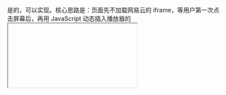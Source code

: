 是的，可以实现。核心思路是：页面先不加载网易云的 iframe，等用户第一次点击屏幕后，再用 JavaScript 动态插入播放器的 <iframe>，这样浏览器会认为这是“用户手势触发”，允许有声播放。

下面是一个完整示例：

<!DOCTYPE html>
<html lang="zh-CN">
<head>
  <meta charset="UTF-8">
  <title>点击播放网易云音乐</title>
  <style>
    body { font-family: sans-serif; text-align: center; padding: 50px; }
    #tip { font-size: 18px; color: #333; }
  </style>
</head>
<body>
  <div id="tip">点击屏幕任意位置开始播放音乐</div>
  <div id="player"></div>

  <script>
    const BASE_URL = "//music.163.com/outchain/player?type=0&id=8266350649&auto=1&height=32";

    function createPlayer() {
      // 避免重复创建
      if (document.getElementById("neteasePlayer")) return;

      const iframe = document.createElement("iframe");
      iframe.id = "neteasePlayer";
      iframe.frameBorder = "no";
      iframe.border = "0";
      iframe.marginWidth = "0";
      iframe.marginHeight = "0";
      iframe.width = "298";
      iframe.height = "52";
      iframe.allow = "autoplay"; // 允许子文档自动播放
      iframe.src = BASE_URL + "&_=" + Date.now(); // 加时间戳避免缓存

      document.getElementById("player").appendChild(iframe);

      // 隐藏提示文字
      document.getElementById("tip").style.display = "none";

      // 解绑事件
      window.removeEventListener("pointerdown", createPlayer);
    }

    // 监听点击/触摸
    window.addEventListener("pointerdown", createPlayer, { once: true });
  </script>
</body>
</html>

实现原理
	1.	初始不加载播放器 → 避免浏览器把 iframe 内的播放当作“非用户触发”而拦截。
	2.	第一次点击/触摸时插入 iframe → 浏览器认定这是“用户手势触发”，允许自动播放。
	3.	allow="autoplay" → 给子 iframe 授权自动播放能力。

这样，用户只要点一下页面任意位置，网易云播放器就会加载并直接开始有声播放。

要不要我再帮你写一个版本，支持“点击一次全屏区域 → 播放器浮动到右下角继续播”的效果？
